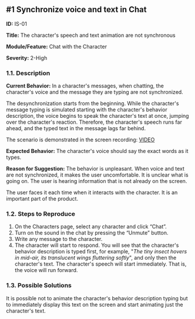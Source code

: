 ## #1 Synchronize voice and text in Chat

**ID:** IS-01

**Title:** The character's speech and text animation are not synchronous  

**Module/Feature:** Chat with the Character  

**Severity:** 2-High

### 1.1. Description

**Current Behavior:** In a character's messages, when chatting, the character's voice and the message they are typing are not synchronized.

The desynchronization starts from the beginning. While the character's message typing is simulated starting with the character's behavior description, the voice begins to speak the character's text at once, jumping over the character's reaction. Therefore, the character's speech runs far ahead, and the typed text in the message lags far behind.

The scenario is demonstrated in the screen recording: [VIDEO](Chat_Unsynchronized_voice_and_text.mp4)

**Expected Behavior:** The character's voice should say the exact words as it types.

**Reason for Suggestion:** The behavior is unpleasant. When voice and text are not synchronized, it makes the user uncomfortable. It is unclear what is going on. The user is hearing information that is not already on the screen.

The user faces it each time when it interacts with the character. It is an important part of the product.

### 1.2. Steps to Reproduce

1. On the Characters page, select any character and click “Chat”.
2. Turn on the sound in the chat by pressing the “Unmute” button.
3. Write any message to the character.
4. The character will start to respond. You will see that the character's behavior description is typed first, for example, "*The tiny insect hovers in mid-air, its translucent wings fluttering softly*", and only then the character's text. The character's speech will start immediately. That is, the voice will run forward.

### 1.3. Possible Solutions

It is possible not to animate the character's behavior description typing but to immediately display this text on the screen and start animating just the character's text.